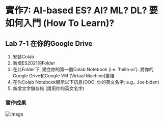 # 實作7: AI-based ES? AI? ML? DL? 要如何入門 (How To Learn)?

## Lab 7-1 在你的Google Drive

1. 安裝Colab
2. 新增ES2021的Folder
3. 在此Folder下, 建立你的第一個Colab Notebook (i.e. 'hello-ai'). 將你的Google Drive和Google VM (Virtual Machine)掛接
4. 在你Colab Notebook顯示以下訊息(OOO: 你的英文名字; e.g., Joe biden)
5. 新增文字儲存格 (請用你的英文名字)

### 實作成果

![image](https://user-images.githubusercontent.com/89304181/140591920-5133e03b-f824-4ff4-af9f-23c1128fad48.png)

